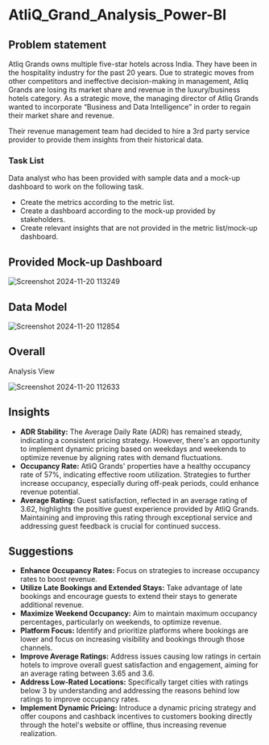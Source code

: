 # AtliQ_Grand_Analysis_Power-BI

## Problem statement

Atliq Grands owns multiple five-star hotels across India. They have been in the hospitality industry for the past 20 years. Due to strategic moves from other competitors and ineffective decision-making in management, Atliq Grands are losing its market share and revenue in the luxury/business hotels category. As a strategic move, the managing director of Atliq Grands wanted to incorporate “Business and Data Intelligence” in order to regain their market share and revenue.

Their revenue management team had decided to hire a 3rd party service provider to provide them insights from their historical data.

### Task List

Data analyst who has been provided with sample data and a mock-up dashboard to work on the following task.

- Create the metrics according to the metric list. 
- Create a dashboard according to the mock-up provided by stakeholders. 
- Create relevant insights that are not provided in the metric list/mock-up dashboard.
  
## Provided Mock-up Dashboard

![Screenshot 2024-11-20 113249](https://github.com/user-attachments/assets/abc539d5-e71b-4444-8011-ee4d67f56867)


## Data Model

![Screenshot 2024-11-20 112854](https://github.com/user-attachments/assets/38f3ee5c-312d-41c3-a206-b3246beac094)

## Overall 
Analysis View

![Screenshot 2024-11-20 112633](https://github.com/user-attachments/assets/e827e18b-2395-4f0c-bf5c-0a0c80546284)



## Insights
-  **ADR Stability:** The Average Daily Rate (ADR) has remained steady, indicating a consistent pricing strategy. However, there's an opportunity to implement dynamic pricing based on weekdays and weekends to optimize revenue by aligning rates with demand fluctuations.
- **Occupancy Rate:** AtliQ Grands' properties have a healthy occupancy rate of 57%, indicating effective room utilization. Strategies to further increase occupancy, especially during off-peak periods, could enhance revenue potential.
- **Average Rating:** Guest satisfaction, reflected in an average rating of 3.62, highlights the positive guest experience provided by AtliQ Grands. Maintaining and improving this rating through exceptional service and addressing guest feedback is crucial for continued success.

## Suggestions

- **Enhance Occupancy Rates:** Focus on strategies to increase occupancy rates to boost revenue.
- **Utilize Late Bookings and Extended Stays:** Take advantage of late bookings and encourage guests to extend their stays to generate additional revenue.
- **Maximize Weekend Occupancy:** Aim to maintain maximum occupancy percentages, particularly on weekends, to optimize revenue.
- **Platform Focus:** Identify and prioritize platforms where bookings are lower and focus on increasing visibility and bookings through those channels.
- **Improve Average Ratings:** Address issues causing low ratings in certain hotels to improve overall guest satisfaction and engagement, aiming for an average rating between 3.65 and 3.6.
- **Address Low-Rated Locations:** Specifically target cities with ratings below 3 by understanding and addressing the reasons behind low ratings to improve occupancy rates. 
- **Implement Dynamic Pricing:** Introduce a dynamic pricing strategy and offer coupons and cashback incentives to customers booking directly through the hotel's website or offline, thus increasing revenue realization.
